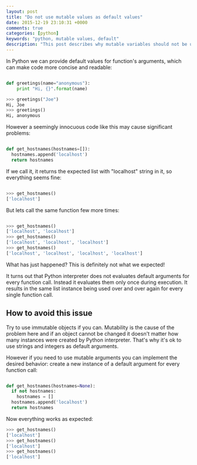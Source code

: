 ```yaml
---
layout: post
title: "Do not use mutable values as default values"
date: 2015-12-19 23:10:31 +0000
comments: true
categories: [python]
keywords: "python, mutable values, default"
description: "This post describes why mutable variables should not be used as default values and how to avoid it."
---
```


In Python we can provide default values for function's arguments, which can make code more concise and readable:

```python

def greetings(name="anonymous"):
	print "Hi, {}".format(name)

>>> greetings("Joe")
Hi, Joe
>>> greetings()
Hi, anonymous

```

However a seemingly innocuous code like this may cause significant problems:

```python

def get_hostnames(hostnames=[]):
  hostnames.append('localhost')
  return hostnames

```

<!--more-->

If we call it, it returns the expected list with "localhost" string in it, so everything seems fine:

```python

>>> get_hostnames()
['localhost']

```

But lets call the same function few more times:

```python

>>> get_hostnames()
['localhost', 'localhost']
>>> get_hostnames()
['localhost', 'localhost', 'localhost']
>>> get_hostnames()
['localhost', 'localhost', 'localhost', 'localhost']

```

What has just happened? This is definitely not what we expected!

It turns out that Python interpreter does not evaluates default arguments for every function call. Instead it evaluates them only once during execution. It results in the same list instance being used over and over again for every single function call.

## How to avoid this issue

Try to use immutable objects if you can. Mutability is the cause of the problem here and if an object cannot be changed it doesn't matter how many instances were created by Python interpreter. That's why it's ok to use strings and integers as default arguments.

However if you need to use mutable arguments you can implement the desired behavior: create a new instance of a default argument for every function call:

```python

def get_hostnames(hostnames=None):
  if not hostnames:
    hostnames = []
  hostnames.append('localhost')
  return hostnames

```

Now everything works as expected:

```python
>>> get_hostnames()
['localhost']
>>> get_hostnames()
['localhost']
>>> get_hostnames()
['localhost']
```
